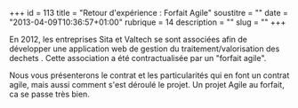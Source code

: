 +++
id = 113
title = "Retour d'expérience : Forfait Agile"
soustitre = ""
date = "2013-04-09T10:36:57+01:00"
rubrique = 14
description = ""
slug = ""
+++

<div class="chapo"></div>
En 2012, les entreprises Sita et Valtech se sont associées afin de développer une application web de gestion du traitement/valorisation des dechets . Cette association a été contractualisée par un "forfait agile". 

Nous vous présenterons le contrat et les particularités qui en font un contrat agile, mais aussi comment s'est déroulé le projet. Un projet Agile au forfait, ca se passe très bien.